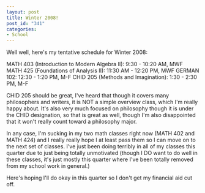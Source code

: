```yaml
--- 
layout: post
title: Winter 2008!
post_id: "341"
categories:
- School
---
```

Well well, here's my tentative schedule for Winter 2008:

MATH 403 (Introduction to Modern Algebra II): 9:30 - 10:20 AM, MWF
MATH 425 (Foundations of Analysis II): 11:30 AM - 12:20 PM, MWF
GERMAN 102: 12:30 - 1:20 PM, M-F
CHID 205 (Methods and Imagination): 1:30 - 2:30 PM, M-F

CHID 205 should be great, I've heard that though it covers many philosophers and writers, it is NOT a simple overview class, which I'm really happy about.  It's also very much focused on philosophy though it is under the CHID designation, so that is great as well, though I'm also disappointed that it won't really count toward a philosophy major.

In any case, I'm sucking in my two math classes right now (MATH 402 and MATH 424) and I really really hope I at least pass them so I can move on to the next set of classes.  I've just been doing terribly in all of my classes this quarter due to just being totally unmotivated (though I DO want to do well in these classes, it's just mostly this quarter where I've been totally removed from my school work in general.)

Here's hoping I'll do okay in this quarter so I don't get my financial aid cut off.
